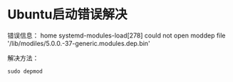 # Ubuntu启动错误解决

错误信息：
home systemd-modules-load[278] could not open moddep file '/lib/modiles/5.0.0.-37-generic.modules.dep.bin'

解决方法：

```
sudo depmod
```
